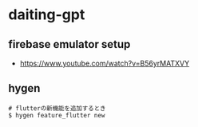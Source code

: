 # daiting-gpt

## firebase emulator setup

- https://www.youtube.com/watch?v=B56yrMATXVY

## hygen

```fish
# flutterの新機能を追加するとき
$ hygen feature_flutter new
```

